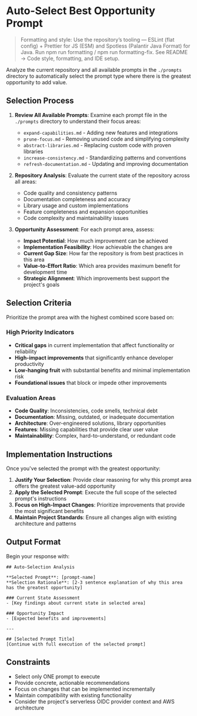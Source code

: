 # Auto-Select Best Opportunity Prompt

> Formatting and style: Use the repository’s tooling — ESLint (flat config) + Prettier for JS (ESM) and Spotless (Palantir Java Format) for Java. Run npm run formatting / npm run formatting-fix. See README → Code style, formatting, and IDE setup.

Analyze the current repository and all available prompts in the `./prompts` directory to automatically select the prompt type where there is the greatest opportunity to add value.

## Selection Process

1. **Review All Available Prompts**: Examine each prompt file in the `./prompts` directory to understand their focus areas:
   - `expand-capabilities.md` - Adding new features and integrations
   - `prune-focus.md` - Removing unused code and simplifying complexity
   - `abstract-libraries.md` - Replacing custom code with proven libraries
   - `increase-consistency.md` - Standardizing patterns and conventions
   - `refresh-documentation.md` - Updating and improving documentation

2. **Repository Analysis**: Evaluate the current state of the repository across all areas:
   - Code quality and consistency patterns
   - Documentation completeness and accuracy
   - Library usage and custom implementations
   - Feature completeness and expansion opportunities
   - Code complexity and maintainability issues

3. **Opportunity Assessment**: For each prompt area, assess:
   - **Impact Potential**: How much improvement can be achieved
   - **Implementation Feasibility**: How achievable the changes are
   - **Current Gap Size**: How far the repository is from best practices in this area
   - **Value-to-Effort Ratio**: Which area provides maximum benefit for development time
   - **Strategic Alignment**: Which improvements best support the project's goals

## Selection Criteria

Prioritize the prompt area with the highest combined score based on:

### High Priority Indicators
- **Critical gaps** in current implementation that affect functionality or reliability
- **High-impact improvements** that significantly enhance developer productivity
- **Low-hanging fruit** with substantial benefits and minimal implementation risk
- **Foundational issues** that block or impede other improvements

### Evaluation Areas
- **Code Quality**: Inconsistencies, code smells, technical debt
- **Documentation**: Missing, outdated, or inadequate documentation
- **Architecture**: Over-engineered solutions, library opportunities
- **Features**: Missing capabilities that provide clear user value
- **Maintainability**: Complex, hard-to-understand, or redundant code

## Implementation Instructions

Once you've selected the prompt with the greatest opportunity:

1. **Justify Your Selection**: Provide clear reasoning for why this prompt area offers the greatest value-add opportunity
2. **Apply the Selected Prompt**: Execute the full scope of the selected prompt's instructions
3. **Focus on High-Impact Changes**: Prioritize improvements that provide the most significant benefits
4. **Maintain Project Standards**: Ensure all changes align with existing architecture and patterns

## Output Format

Begin your response with:

```
## Auto-Selection Analysis

**Selected Prompt**: [prompt-name]
**Selection Rationale**: [2-3 sentence explanation of why this area has the greatest opportunity]

### Current State Assessment
- [Key findings about current state in selected area]

### Opportunity Impact
- [Expected benefits and improvements]

---

## [Selected Prompt Title]
[Continue with full execution of the selected prompt]
```

## Constraints

- Select only ONE prompt to execute
- Provide concrete, actionable recommendations
- Focus on changes that can be implemented incrementally
- Maintain compatibility with existing functionality
- Consider the project's serverless OIDC provider context and AWS architecture
